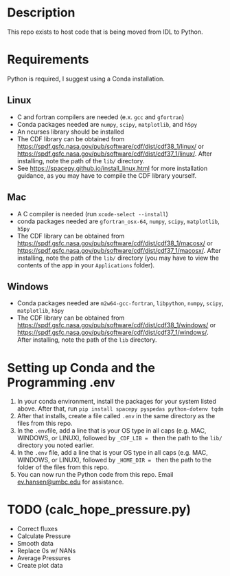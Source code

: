 # Description
This repo exists to host code that is being moved from IDL to Python.


# Requirements
Python is required, I suggest using a Conda installation.

## Linux
- C and fortran compilers are needed (e.x. ``gcc`` and ``gfortran``)
- Conda packages needed are ``numpy``, ``scipy``, ``matplotlib``, and ``h5py``
- An ncurses library should be installed
- The CDF library can be obtained from https://spdf.gsfc.nasa.gov/pub/software/cdf/dist/cdf38_1/linux/ or https://spdf.gsfc.nasa.gov/pub/software/cdf/dist/cdf37_1/linux/. After installing, note the path of the ``lib/`` directory.
- See https://spacepy.github.io/install_linux.html for more installation guidance, as you may have to compile the CDF library yourself.

## Mac
- A C compiler is needed (run ``xcode-select --install``)
- conda packages needed are ``gfortran_osx-64``, ``numpy``, ``scipy``, ``matplotlib``, ``h5py``
- The CDF library can be obtained from https://spdf.gsfc.nasa.gov/pub/software/cdf/dist/cdf38_1/macosx/ or https://spdf.gsfc.nasa.gov/pub/software/cdf/dist/cdf37_1/macosx/. After installing, note the path of the ``lib/`` directory (you may have to view the contents of the app in your ``Applications`` folder).

## Windows
- Conda packages needed are ``m2w64-gcc-fortran``, ``libpython``, ``numpy``, ``scipy``, ``matplotlib``, ``h5py``
- The CDF library can be obtained from https://spdf.gsfc.nasa.gov/pub/software/cdf/dist/cdf38_1/windows/ or https://spdf.gsfc.nasa.gov/pub/software/cdf/dist/cdf37_1/windows/. After installing, note the path of the ``lib`` directory.

# Setting up Conda and the Programming .env
1) In your conda environment, install the packages for your system listed above. After that, run ``pip install spacepy pyspedas python-dotenv tqdm``
2) After that installs, create a file called ``.env`` in the same directory as the files from this repo.
3) In the ``.env``file, add a line that is your OS type in all caps (e.g. MAC, WINDOWS, or LINUX), followed by ``_CDF_LIB = `` then the path to the ``lib/`` directory you noted earlier.
4) In the ``.env`` file,  add a line that is your OS type in all caps (e.g. MAC, WINDOWS, or LINUX), followed by ``_HOME_DIR = `` then the path to the folder of the files from this repo.
5) You can now run the Python code from this repo. Email ev.hansen@umbc.edu for assistance.

# TODO (calc_hope_pressure.py)
- Correct fluxes
- Calculate Pressure
- Smooth data
- Replace 0s w/ NANs
- Average Pressures
- Create plot data